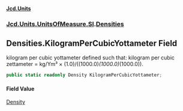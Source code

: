 #### [Jcd.Units](index.md 'index')

### [Jcd.Units.UnitsOfMeasure.SI](Jcd.Units.UnitsOfMeasure.SI.md 'Jcd.Units.UnitsOfMeasure.SI').[Densities](Densities.md 'Jcd.Units.UnitsOfMeasure.SI.Densities')

## Densities.KilogramPerCubicYottameter Field

kilogram per cubic yottameter defined such that: kilogram per cubic zettameter = kg/Ym³ ×
(1.0)/((1000.0)*(1000.0)*(1000.0)).

```csharp
public static readonly Density KilogramPerCubicYottameter;
```

#### Field Value

[Density](Density.md 'Jcd.Units.UnitTypes.Density')